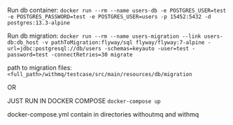 Run db container:
`docker run --rm --name users-db -e POSTGRES_USER=test -e POSTGRES_PASSWORD=test -e POSTGRES_USER=users -p 15452:5432 -d postgres:13.3-alpine`



Run db migration:
`docker run --rm --name users-migration --link users-db:db_host -v pathToMigration:flyway/sql flyway/flyway:7-alpine -url=jdbc:postgresql://db/users -schemas=keyauto -user=test -password=test -connectRetries=30 migrate`

path to migration files:
`<full_path>/withmq/testcase/src/main/resources/db/migration`


OR

JUST RUN IN DOCKER COMPOSE
`docker-compose up`

docker-compose.yml contain in directories withoutmq and withmq 
